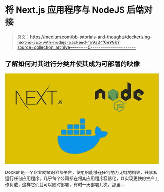 # 将 Next.js 应用程序与 NodeJS 后端对接

> 原文：<https://medium.com/bb-tutorials-and-thoughts/dockerizing-next-js-app-with-nodejs-backend-1b9a24f6e89b?source=collection_archive---------0----------------------->

## 了解如何对其进行分类并使其成为可部署的映像

![](img/c85dcd84fc215151e751c6fe63b7084a.png)

Docker 是一个企业就绪的容器平台，使组织能够在任何地方无缝地构建、共享和运行任何应用程序。几乎每个公司都在将其应用程序容器化，以实现更快的生产工作负载，这样它们就可以随时部署，有时一天部署几次。那里…